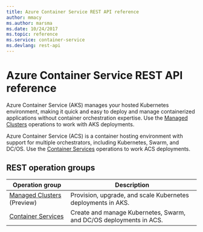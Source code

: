 ```yaml
---
title: Azure Container Service REST API reference
author: mmacy
ms.author: marsma
ms.date: 10/24/2017
ms.topic: reference
ms.service: container-service
ms.devlang: rest-api
---
```


# Azure Container Service REST API reference

Azure Container Service (AKS) manages your hosted Kubernetes environment, making it quick and easy to deploy and manage containerized applications without container orchestration expertise. Use the [Managed Clusters](~/docs-ref-autogen/container-service/managedclusters.json) operations to work with AKS deployments.

Azure Container Service (ACS) is a container hosting environment with support for multiple orchestrators, including Kubernetes, Swarm, and DC/OS. Use the [Container Services](~/docs-ref-autogen/container-service/containerservices.json) operations to work ACS deployments.

## REST operation groups

| Operation group | Description |
|-----------------|-------------|
| [Managed Clusters](~/docs-ref-autogen/container-service/managedclusters.json) (Preview) | Provision, upgrade, and scale Kubernetes deployments in AKS. |
| [Container Services](~/docs-ref-autogen/container-service/containerservices.json) | Create and manage Kubernetes, Swarm, and DC/OS deployments in ACS. |